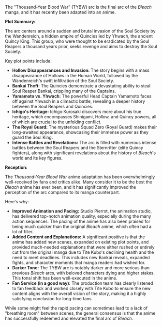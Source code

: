 The "Thousand-Year Blood War" (TYBW) arc is the final arc of the *Bleach* manga, and it has recently been adapted into an anime.

**Plot Summary:**

The arc centers around a sudden and brutal invasion of the Soul Society by the Wandenreich, a hidden empire of Quincies led by Yhwach, the ancient Quincy King. This group, who were thought to be eradicated by the Soul Reapers a thousand years prior, seeks revenge and aims to destroy the Soul Society.

Key plot points include:
* **Hollow Disappearances and Invasion:** The story begins with a mass disappearance of Hollows in the Human World, followed by the Wandenreich's swift infiltration of the Soul Society.
* **Bankai Theft:** The Quincies demonstrate a devastating ability to steal Soul Reaper Bankai, crippling many of the Captains.
* **Yamamoto vs. Yhwach:** The powerful Head Captain Yamamoto faces off against Yhwach in a climactic battle, revealing a deeper history between the Soul Reapers and Quincies.
* **Ichigo's Heritage:** Ichigo Kurosaki discovers more about his true heritage, which encompasses Shinigami, Hollow, and Quincy powers, all of which are crucial to the unfolding conflict.
* **The Royal Guard:** The mysterious Squad Zero (Royal Guard) makes their long-awaited appearance, showcasing their immense power as they guard the Soul King.
* **Intense Battles and Revelations:** The arc is filled with numerous intense battles between the Soul Reapers and the Sternritter (elite Quincy fighters), along with significant revelations about the history of *Bleach*'s world and its key figures.

**Reception:**

The *Thousand-Year Blood War* anime adaptation has been overwhelmingly well-received by fans and critics alike. Many consider it to be the best the *Bleach* anime has ever been, and it has significantly improved the perception of the arc compared to its manga counterpart.

Here's why:
* **Improved Animation and Pacing:** Studio Pierrot, the animation studio, has delivered top-notch animation quality, especially during the many action sequences. The pacing of the anime has also been praised for being much quicker than the original *Bleach* anime, which often had a lot of filler.
* **Added Content and Explanations:** A significant positive is that the anime has added new scenes, expanded on existing plot points, and provided much-needed explanations that were either rushed or entirely cut from the original manga due to Tite Kubo's declining health and the need to meet deadlines. This includes new Bankai reveals, expanded fights, and character moments that manga readers had wished for.
* **Darker Tone:** The TYBW arc is notably darker and more serious than previous *Bleach* arcs, with beloved characters dying and higher stakes. This tonal shift has been well-executed in the anime.
* **Fan Service (in a good way):** The production team has clearly listened to fan feedback and worked closely with Tite Kubo to ensure the new content aligns with the overall vision of the story, making it a highly satisfying conclusion for long-time fans.

While some might feel the rapid pacing can sometimes lead to a lack of "breathing room" between scenes, the general consensus is that the anime has successfully redeemed and elevated the final arc of *Bleach*.